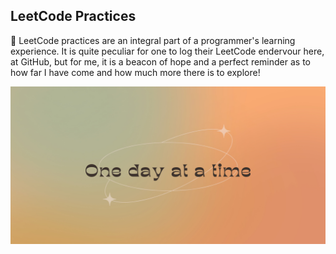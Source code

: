 LeetCode Practices
----------------------------------------------------------------------------------

🌱 LeetCode practices are an integral part of a programmer's learning experience. It is quite peculiar for one to log their LeetCode endervour here, at GitHub, but for me, it is a beacon of hope and a perfect reminder as to how far I have come and how much more there is to explore!

![One day at a time](One%20Day%20at%20a%20time.jpg)
